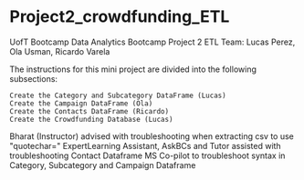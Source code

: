 # Project2_crowdfunding_ETL
UofT Bootcamp Data Analytics Bootcamp Project 2 ETL Team: Lucas Perez, Ola Usman, Ricardo Varela

The instructions for this mini project are divided into the following subsections:

    Create the Category and Subcategory DataFrame (Lucas)
    Create the Campaign DataFrame (Ola)
    Create the Contacts DataFrame (Ricardo)
    Create the Crowdfunding Database (Lucas)

Bharat (Instructor) advised with troubleshooting when extracting csv to use "quotechar="
ExpertLearning Assistant, AskBCs and Tutor assisted with troubleshooting Contact Dataframe
MS Co-pilot to troubleshoot syntax in Category, Subcategory and Campaign Dataframe



